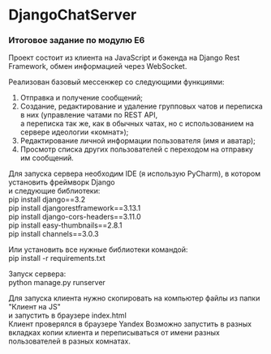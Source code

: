 # DjangoChatServer
### Итоговое задание по модулю Е6
Проект состоит из клиента на JavaScript и бэкенда на Django Rest Framework, обмен информацией через WebSocket.  

Реализован базовый мессенжер со следующими функциями:  
1. Отправка и получение сообщений;
2. Создание, редактирование и удаление групповых чатов и переписка в них (управление чатами по REST API,  
а переписка так же, как в обычных чатах, но с использованием на сервере идеологии «комнат»);
3. Редактирование личной информации пользователя (имя и аватар);
4. Просмотр списка других пользователей с переходом на отправку им сообщений.


Для запуска сервера необходим IDE (я использую PyCharm), в котором установить фреймворк Django  
и следующие библиотеки:  
pip install django==3.2  
pip install djangorestframework==3.13.1  
pip install django-cors-headers==3.11.0  
pip install easy-thumbnails==2.8.1  
pip install channels==3.0.3  

Или установить все нужные библиотеки командой:  
pip install -r requirements.txt  

Запуск сервера:  
python manage.py runserver  

Для запуска клиента нужно скопировать на компьютер файлы из папки "Клиент на JS"  
и запустить в браузере index.html  
Клиент проверялся в браузере Yandex
Возможно запустить в разных вкладках копии клиента и переписываться от имени разных 
пользователей в разных комнатах.

